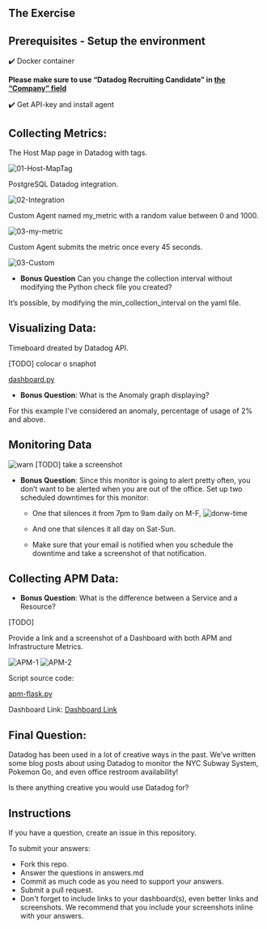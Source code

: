 ## The Exercise




## Prerequisites - Setup the environment

:heavy_check_mark: Docker container

**Please make sure to use “Datadog Recruiting Candidate” in [the “Company” field](https://a.cl.ly/wbuPdEBy)**

:heavy_check_mark: Get API-key and install agent

## Collecting Metrics:


The Host Map page in Datadog with tags. 

![01-Host-MapTag](01-Host-MapTag.png)

PostgreSQL Datadog integration.

![02-Integration](02-Integration.png)

Custom Agent named my_metric with a random value between 0 and 1000.

![03-my-metric](03-my-metric.png)

Custom Agent submits the metric once every 45 seconds.

![03-Custom](03-Custom.png)

* **Bonus Question** Can you change the collection interval without modifying the Python check file you created?

It’s possible, by modifying the min_collection_interval on the yaml file. 

## Visualizing Data:

Timeboard dreated by Datadog API.

[TODO] colocar o snaphot

[dashboard.py](dashboard.py)

* **Bonus Question**: What is the Anomaly graph displaying?

For this example I've considered an anomaly, percentage of usage of 2% and above.

## Monitoring Data

![warn](warn.png)
[TODO] take a screenshot



* **Bonus Question**: Since this monitor is going to alert pretty often, you don’t want to be alerted when you are out of the office. Set up two scheduled downtimes for this monitor:

  * One that silences it from 7pm to 9am daily on M-F,
  ![donw-time](donw-time.png)
  * And one that silences it all day on Sat-Sun.
  
  * Make sure that your email is notified when you schedule the downtime and take a screenshot of that notification.

## Collecting APM Data:



* **Bonus Question**: What is the difference between a Service and a Resource?

[TODO] 

Provide a link and a screenshot of a Dashboard with both APM and Infrastructure Metrics.

![APM-1](APM-1.png)
![APM-2](APM-2.png)

Script source code:

[apm-flask.py](apm-flask.py)

Dashboard Link:
[Dashboard Link](https://us3.datadoghq.com/dash/integration/156/apm-traces---estimated-usage?from_ts=1649007993943&to_ts=1649011593943&live=true)


## Final Question:

Datadog has been used in a lot of creative ways in the past. We’ve written some blog posts about using Datadog to monitor the NYC Subway System, Pokemon Go, and even office restroom availability!

Is there anything creative you would use Datadog for?

## Instructions

If you have a question, create an issue in this repository.

To submit your answers:

* Fork this repo.
* Answer the questions in answers.md
* Commit as much code as you need to support your answers.
* Submit a pull request.
* Don't forget to include links to your dashboard(s), even better links and screenshots. We recommend that you include your screenshots inline with your answers.


